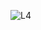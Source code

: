 ![L4](https://user-images.githubusercontent.com/43001116/56260244-55d9be00-60f8-11e9-8b07-e5ee5a8940f8.png)
